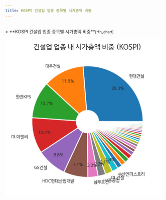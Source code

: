 ```yaml
---
title: KOSPI 건설업 업종 종목별 시가총액 비중
---
```

<br>
> **KOSPI 건설업 업종 종목별 시가총액 비중<a id="pie"></a>**<small>[^fn_chart]</small>

![294090](images/kospi_업종_건설업_종목.png)